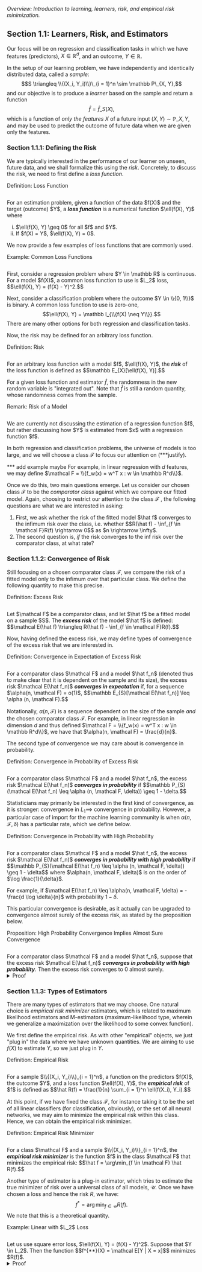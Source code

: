 _Overview: Introduction to learning, learners, risk, and empirical risk minimization._

## Section 1.1: Learners, Risk, and Estimators

Our focus will be on regression and classification tasks in which we have features (predictors), $X \in \mathbb R^d$, and an outcome, $Y \in \mathbb R$.

In the setup of our learning problem, we have independently and identically distributed data, called a <i>sample</i>: 
$$S \triangleq \\{(X_i, Y_i)\\}\_{i = 1}^n \sim \mathbb P\_{X, Y},$$
and our objective is to produce a <i>learner</i> based on the sample and return a function 
$$\hat f = \hat f\_S(X),$$
which is a function of <i>only the features $X$</i> of a future input $(X, Y) \sim \mathbb P\_{X, Y}$, and may be used to predict the outcome of future data when we are given only the features.



### Section 1.1.1: Defining the Risk

We are typically interested in the performance of our learner on unseen, future data, and we shall formalize this using the <i>risk</i>. Concretely, to discuss the risk, we need to first define a <i>loss function</i>.



<div class="callout definition"><span class="label">Definition: Loss Function</span><br/>
<hr style="height:0.01px; visibility:hidden;" />
For an estimation problem, given a function of the data $f(X)$ and the target (outcome) $Y$, a <strong><i>loss function</strong></i> is a numerical function
$\ell(f(X), Y)$ where
<ol type="i">
  <li>$\ell(f(X), Y) \geq 0$ for all $f$ and $Y$.</li>
  <li>If $f(X) = Y$, $\ell(f(X), Y) = 0$.</li>
</ol>
</div>



We now provide a few examples of loss functions that are commonly used.



<div class="callout example"><span class="label">Example: Common Loss Functions</span><br/>
<hr style="height:0.01px; visibility:hidden;" />
First, consider a regression problem where $Y \in \mathbb R$ is continuous. For a model $f(X)$, a common loss function to use is $L_2$ loss, 
$$\ell(f(X), Y) = (f(X) - Y)^2.$$

Next, consider a classification problem where the outcome $Y \in \\{0, 1\\}$ is binary. A common loss function to use is zero-one, 
$$\ell(f(X), Y) = \mathbb I_{\\{f(X) \neq Y\\}}.$$
There are many other options for both regression and classification tasks.
</div>


Now, the risk may be defined for an arbitrary loss function.



<div class="callout definition"><span class="label">Definition: Risk</span><br/>
<hr style="height:0.01px; visibility:hidden;" />
For an arbitrary loss function with a model $f$, $\ell(f(X), Y)$, the <strong><i>risk</i></strong> of the loss function is defined as
$$\mathbb E_{X}[\ell(f(X), Y)].$$
</div>



For a given loss function and estimator $\hat f$, the randomness in the new random variable is "integrated out". Note that $\hat f$ is still a random quantity, whose randomness comes from the sample. 



<div class="callout remark"><span class="label">Remark: Risk of a Model</span><br/>
<hr style="height:0.01px; visibility:hidden;" />
We are currently not discussing the estimation of a regression function $f$, but rather discussing how $Y$ is estimated from $x$ with a regression function $f$.
</div>



In both regression and classification problems, the universe of models is too large, and we will choose a class $\mathcal F$ to focus our attention on (***justify). 

*** add example maybe For example, in linear regression with $d$ features, we may define $\mathcal F = \\{f_w(x) = w^T x : w \in \mathbb R^d\\}$.

Once we do this, two main questions emerge. Let us consider our chosen class $\mathcal F$ to be the <i>comparator class</i> against which we compare our fitted model. Again, choosing to restrict our attention to the class $\mathcal F$ , the following questions are what we are interested in asking:
<ol type="1">
<li>First, we ask whether the risk of the fitted model $\hat f$ converges to the infimum risk over the class, i.e. whether
$$R(\hat f) - \inf_{f \in \mathcal F}R(f) \rightarrow 0$$
as $n \rightarrow \infty$. 
</li>
<li>The second question is, <i>if</i> the risk converges to the inf risk over the comparator class, at what rate?</li>
</ol>



### Section 1.1.2: Convergence of Risk

Still focusing on a chosen comparator class $\mathcal F$, we compare the risk of a fitted model only to the infimum over that particular class. We define the following quantity to make this precise.



<div class="callout definition"><span class="label">Definition: Excess Risk</span><br/>
<hr style="height:0.01px; visibility:hidden;" />
Let $\mathcal F$ be a comparator class, and let $\hat f$ be a fitted model on a sample $S$. The <strong><i>excess risk</i></strong> of the model $\hat f$ is defined:
$$\mathcal E(\hat f) \triangleq R(\hat f) - \inf_{f \in \mathcal F}R(f).$$
</div>



Now, having defined the excess risk, we may define types of convergence of the excess risk that we are interested in.



<div class="callout definition"><span class="label">Definition: Convergence in Expectation of Excess Risk</span><br/>
<hr style="height:0.01px; visibility:hidden;" />
For a comparator class $\mathcal F$ and a model $\hat f_n$ (denoted thus to make clear that it is dependent on the sample and its size), the excess risk $\mathcal E(\hat f_n)$ <strong><i>converges in expectation</i></strong> if, for a sequence $\alpha(n, \mathcal F) = o(1)$,
$$\mathbb E_{S}[\mathcal E(\hat f_n)] \leq \alpha (n, \mathcal F).$$
</div>



Notationally, $\alpha(n, \mathcal F)$ is a sequence dependent on the size of the sample <i>and</i> the chosen comparator class $\mathcal F$. For example, in linear regression in dimension $d$ and thus defined $\mathcal F = \\{f_w(x) = w^T x : w \in \mathbb R^d\\}$, we have that $\alpha(n, \mathcal F) = \frac{d}{n}$.

The second type of convergence we may care about is convergence in probability.



<div class="callout definition"><span class="label">Definition: Convergence in Probability of Excess Risk</span><br/>
<hr style="height:0.01px; visibility:hidden;" />
For a comparator class $\mathcal F$ and a model $\hat f_n$, the excess risk $\mathcal E(\hat f_n)$ <strong><i>converges in probability</i></strong> if
$$\mathbb P_{S}(\mathcal E(\hat f_n) \leq \alpha (n, \mathcal F, \delta)) \geq 1 - \delta.$$
</div>



Statisticians may primarily be interested in the first kind of convergence, as it is stronger: convergence in $L_1 \implies$ convergence in probability. However, a particular case of import for the machine learning community is when $\alpha(n, \mathcal F, \delta)$ has a particular rate, which we define below.



<div class="callout definition"><span class="label">Definition: Convergence in Probability with High Probability</span><br/>
<hr style="height:0.01px; visibility:hidden;" />
For a comparator class $\mathcal F$ and a model $\hat f_n$, the excess risk $\mathcal E(\hat f_n)$ <strong><i>converges in probability with high probability</i></strong> if
$$\mathbb P_{S}(\mathcal E(\hat f_n) \leq \alpha (n, \mathcal F, \delta)) \geq 1 - \delta$$
where $\alpha(n, \mathcal F, \delta)$ is on the order of $\log \frac{1}{\delta}$.
</div>



For example, if $\mathcal E(\hat f_n) \leq \alpha(n, \mathcal F, \delta) = -\frac{d \log \delta}{n}$ with probability $1 - \delta$.

This particular convergence is desirable, as it actually can be upgraded to convergence almost surely of the excess risk, as stated by the proposition below.



<div class="callout proposition"><span class="label">Proposition: High Probability Convergence Implies Almost Sure Convergence</span><br/>
<hr style="height:0.01px; visibility:hidden;" />
For a comparator class $\mathcal F$ and a model $\hat f_n$, suppose that the excess risk $\mathcal E(\hat f_n)$ <strong><i>converges in probability with high probability</i></strong>. Then the excess risk converges to 0 almost surely.
</div>



<details class="collapsible">
  <summary>Proof</summary>
  <div class="collapsible__content">
  proof.
  </div>
</details>



### Section 1.1.3: Types of Estimators

There are many types of estimators that we may choose. One natural choice is <i>empirical risk minimizer</i> estimators, which is related to maximum likelihood estimators and M-estimators (maximum-likelihood type, wherein we generalize a maximization over the likelihood to some convex function).

We first define the empirical risk. As with other "empirical" objects, we just "plug in" the data where we have unknown quantities. We are aiming to use $f(X)$ to estimate $Y$, so we just plug in $Y$.



<div class="callout definition"><span class="label">Definition: Empirical Risk</span><br/>
<hr style="height:0.01px; visibility:hidden;" />
For a sample $\\{(X_i, Y_i)\\}_{i = 1}^n$, a function on the predictors $f(X)$, the outcome $Y$, and a loss function $\ell(f(X), Y)$, the <strong><i>empirical risk</i></strong> of $f$ is defined as
$$\hat R(f) = \frac{1}{n} \sum_{i = 1}^n \ell(f(X_i), Y_i).$$
</div>



At this point, if we have fixed the class $\mathcal F$, for instance taking it to be the set of all linear classifiers (for classification, obviously), or the set of all neural networks, we may aim to minimize the empirical risk within this class. Hence, we can obtain the empirical risk minimizer.



<div class="callout definition"><span class="label">Definition: Empirical Risk Minimizer</span><br/>
<hr style="height:0.01px; visibility:hidden;" />
For a class $\mathcal F$ and a sample $\\{(X_i, Y_i)\\}_{i = 1}^n$, the <strong><i>empirical risk minimizer</i></strong> is the function $f$ in the class $\mathcal F$ that minimizes the empirical risk:
$$\hat f = \arg\min_{f \in \mathcal F} \hat R(f).$$
</div>



Another type of estimator is a plug-in estimator, which tries to estimate the true minimizer of risk over a universal class of all models, $\mathcal U$. Once we have chosen a loss and hence the risk $R$, we have:
$$f^* = \arg\min_{f \in \mathcal U}R(f).$$
We note that this is a theoretical quantity.



<div class="callout example"><span class="label">Example: Linear with $L_2$ Loss</span><br/>
<hr style="height:0.01px; visibility:hidden;" />
Let us use square error loss, $\ell(f(X), Y) = (f(X) - Y)^2$. Suppose that $Y \in L_2$. Then the function
$$f^{**}(X) = \mathcal E[Y | X = x]$$ minimizes $R(f)$.
</div>



<details class="collapsible">
  <summary>Proof</summary>
  <div class="collapsible__content">
  Let us define $f^{**}(X) \triangleq \mathcal E[Y | X = x]$. We then have, for an arbitrary $f$, 
  $$R(f) = $$
  </div>
</details>

